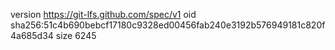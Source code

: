 version https://git-lfs.github.com/spec/v1
oid sha256:51c4b690bebcf17180c9328ed00456fab240e3192b576949181c820f4a685d34
size 6245
